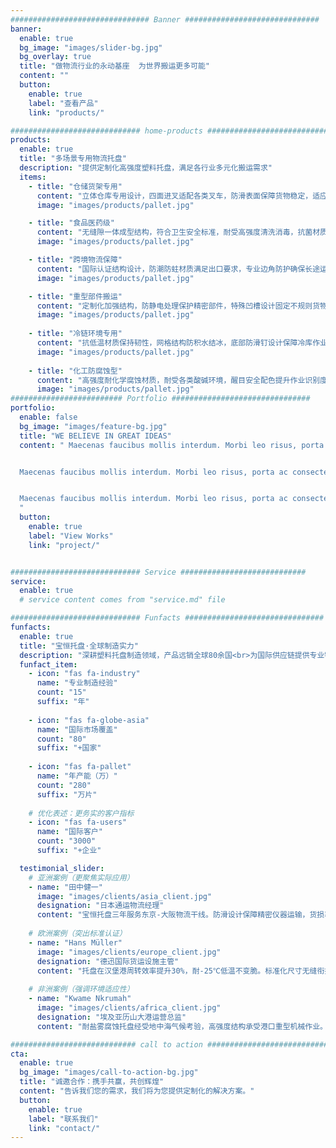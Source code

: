 ```yaml
---
############################### Banner ##############################
banner:
  enable: true
  bg_image: "images/slider-bg.jpg"
  bg_overlay: true
  title: "做物流行业的永动基座  为世界搬运更多可能"
  content: ""
  button:
    enable: true
    label: "查看产品"
    link: "products/"

############################# home-products #################################
products:
  enable: true
  title: "多场景专用物流托盘"
  description: "提供定制化高强度塑料托盘，满足各行业多元化搬运需求"
  items:
    - title: "仓储货架专用"
      content: "立体仓库专用设计，四面进叉适配各类叉车，防滑表面保障货物稳定，适应温湿度变化，持久耐用。"
      image: "images/products/pallet.jpg" 

    - title: "食品医药级"
      content: "无缝隙一体成型结构，符合卫生安全标准，耐受高强度清洗消毒，抗菌材质确保洁净运输。"
      image: "images/products/pallet.jpg" 

    - title: "跨境物流保障"
      content: "国际认证结构设计，防潮防蛀材质满足出口要求，专业边角防护确保长途运输安全。"
      image: "images/products/pallet.jpg"

    - title: "重型部件搬运"
      content: "定制化加强结构，防静电处理保护精密部件，特殊凹槽设计固定不规则货物，耐油污易维护。"
      image: "images/products/pallet.jpg"
      
    - title: "冷链环境专用"
      content: "抗低温材质保持韧性，网格结构防积水结冰，底部防滑钉设计保障冷库作业安全。"
      image: "images/products/pallet.jpg"
      
    - title: "化工防腐蚀型"
      content: "高强度耐化学腐蚀材质，耐受各类酸碱环境，醒目安全配色提升作业识别度。"
      image: "images/products/pallet.jpg"
######################### Portfolio ###############################
portfolio:
  enable: false
  bg_image: "images/feature-bg.jpg"
  title: "WE BELIEVE IN GREAT IDEAS"
  content: " Maecenas faucibus mollis interdum. Morbi leo risus, porta ac consectetur ac, vestibulum at eros. Fusce dapibus, tellus ac cursus commodo, tortor mauris condimentum nibh, ut fermentum massa justo sit amet risus.


  Maecenas faucibus mollis interdum. Morbi leo risus, porta ac consectetur ac, vestibulum at eros. Fusce dapibus, tellus ac cursus commodo, tortor mauris condimentum nibh, ut fermentum massa justo sit amet risus.


  Maecenas faucibus mollis interdum. Morbi leo risus, porta ac consectetur ac, vestibulum at eros. Fusce dapibus, tellus ac cursus commodo, tortor mauris condimentum nibh, ut fermentum massa justo sit amet risus.
  "
  button:
    enable: true
    label: "View Works"
    link: "project/"


############################# Service ############################
service:
  enable: true
  # service content comes from "service.md" file

############################# Funfacts ###############################
funfacts:
  enable: true
  title: "宝恒托盘·全球制造实力"
  description: "深耕塑料托盘制造领域，产品远销全球80余国<br>为国际供应链提供专业物流装备支持"
  funfact_item:
    - icon: "fas fa-industry" 
      name: "专业制造经验"
      count: "15"
      suffix: "年"
      
    - icon: "fas fa-globe-asia" 
      name: "国际市场覆盖"
      count: "80"
      suffix: "+国家"
      
    - icon: "fas fa-pallet" 
      name: "年产能（万）"
      count: "280"
      suffix: "万片"
      
    # 优化表述：更务实的客户指标
    - icon: "fas fa-users" 
      name: "国际客户"
      count: "3000"
      suffix: "+企业"

  testimonial_slider:
    # 亚洲案例（更聚焦实际应用）
    - name: "田中健一"
      image: "images/clients/asia_client.jpg"
      designation: "日本通运物流经理"
      content: "宝恒托盘三年服务东京-大阪物流干线。防滑设计保障精密仪器运输，货损率降低至0.2%，年节省包装成本2800万日元。"
      
    # 欧洲案例（突出标准认证）
    - name: "Hans Müller"
      image: "images/clients/europe_client.jpg"
      designation: "德迅国际货运设施主管"
      content: "托盘在汉堡港周转效率提升30%，耐-25℃低温不变脆。标准化尺寸无缝衔接欧洲物流系统，五年使用周期零更换。"
      
    # 非洲案例（强调环境适应性）
    - name: "Kwame Nkrumah"
      image: "images/clients/africa_client.jpg"
      designation: "埃及亚历山大港运营总监"
      content: "耐盐雾腐蚀托盘经受地中海气候考验，高强度结构承受港口重型机械作业。防滑钉设计解决潮湿码头移位问题，年损耗率从5%降至1.2%。"

############################ call to action ###########################
cta:
  enable: true
  bg_image: "images/call-to-action-bg.jpg"
  title: "诚邀合作：携手共赢，共创辉煌"
  content: "告诉我们您的需求，我们将为您提供定制化的解决方案。"
  button:
    enable: true
    label: "联系我们"
    link: "contact/"
---
```

